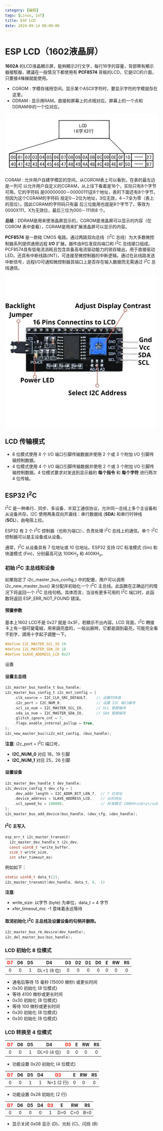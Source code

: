```yaml
---
category: [編程]
tags: [Linux, IoT]
title: ESP LCD
date: 2024-09-14 08:00:00
---
```

<style>
  table {
    width: 100%
    }
  td {
    vertical-align: center;
  }
  table.inputT{
    margin: 10px;
    width: auto;
    margin-left: auto;
    margin-right: auto;
    border: none;
  }
  input{
    text-align: center;
    padding: 0px 10px;
  }
  iframe{
    width: 100%;
    display: block;
    border-style:none;
  }
</style>

# ESP LCD（1602液晶屏）

**1602A** 的LCD液晶顯示屏，能夠顯示2行文字，每行16字的容量，背部帶有顯示器接駁器，建議在一般情況下都使用有 **PCF8574** 背板的LCD，它是I2C的介面，只要接4條線就能使用。

 - CGROM : 字模存储用空间。显示某个ASCII字符时，要显示字符的字模就存在这里。
 - DDRAM : 显示用RAM。直接和屏幕上的点相对应。屏幕上的一个点和DDRAM中的一个位对应。

![Alt lcd1602](../assets/img/esp/lcd1602.png)

CGRAM : 允许用户自建字模区的空间。从CGROM表上可以看到，在表的最左边是一列可 以允许用户自定义的CGRAM，从上往下看着是16个，实际只有8个字节可用。它的字符码 是00000000－00000111这8个地址，表的下面还有8个字节，但因为这个CGRAM的字符码 规定0－2位为地址，3位无效，4－7全为零（表上的高位）。因此CGRAM的字符码只有最 后三位能用也就是8个字节了。等效为0000X111，X为无效位，最后三位为000－111共8 个。

**总结**：DDRAM是用来使液晶屏显示的，CGROM是液晶屏可以显示的内容（在CGROM 表中查看），CGRAM是用来扩展液晶屏可以显示的内容。


**PCF8574** 是一款硅 CMOS 电路。通过两路双向总线（I<sup>2</sup>C 总线）为大多数微控制器系列提供通用远程 **I/O** 扩展。器件由8位准双向端口和 I<sup>2</sup>C 总线接口组成。PCF8574具有低电流消耗且包含具备高电流驱动能力的锁存输出，用于直接驱动LED。还具有中断线路(INT)，可连接至微控制器的中断逻辑。通过在此线路发送中断信号，远程I/O可通知微控制器其端口上是否存在输入数据而无需通过 I<sup>2</sup>C 总线通信。

![Alt lcd1602](../assets/img/esp/PCF8574.jpg)

## LCD 传输模式

 - 8 位模式使用 8 个 I/O 端口引脚传输数据并使用 2 个或 3 个附加 I/O 引脚传输控制数据。
 - 4 位模式使用 4 个 I/O 端口引脚传输数据并使用 2 个或 3 个附加 I/O 引脚传输控制数据。4 位模式要求对发送到显示器的 **每个指令** 和 **每个字符** 进行两次 4 位传输。


## ESP32 I<sup>2</sup>C

I<sup>2</sup>C 是一种串行、同步、多设备、半双工通信协议，允许同一总线上多个主设备和从设备共存。I2C 使用两条双向开漏线：串行数据线 (**SDA**) 和串行时钟线 (**SCL**)，由电阻上拉。

ESP32 有 2 个 I<sup>2</sup>C 控制器（也称为端口），负责处理 I<sup>2</sup>C 总线上的通信。单个 I<sup>2</sup>C 控制器可以是主设备或从设备。

通常，I<sup>2</sup>C 从设备具有 7 位地址或 10 位地址。ESP32 支持 I2C 标准模式 (Sm) 和快速模式 (Fm)，分别最高可达 100KH<sub>z</sub> 和 400KH<sub>z</sub>。

### 初始  I<sup>2</sup>C 主总线和设备

如果指定了 i2c_master_bus_config_t 中的配置，用户可以调用 i2c_new_master_bus() 来分配并初始化一个 I<sup>2</sup>C 主总线。此函数在正确运行的情况下将返回一个 I<sup>2</sup>C 总线句柄。具体而言，当没有更多可用的 I<sup>2</sup>C 端口时，此函数将返回 ESP_ERR_NOT_FOUND 错误。


#### 预置参数

基本上1602 LCD不是 0x27 就是 0x3F，若顯示不出內容。LCD 背面，I<sup>2</sup>C 轉接卡上有一個可變電組，用來調亮度的，一般出廠時，它都是調到最亮，可能完全看不到字，請用十字起子調整一下。

```c
#define I2C_MASTER_SCL_IO 19
#define I2C_MASTER_SDA_IO 18 
#define SLAVE_ADDRESS_LCD 0x27
```
设置
#### 设置主总线
```c
i2c_master_bus_handle_t bus_handle;
i2c_master_bus_config_t i2c_mst_config = {
    .clk_source = I2C_CLK_SRC_DEFAULT,    // 设置时钟源
    .i2c_port = I2C_NUM_0,                // 设置 I2C 端口编号
    .scl_io_num = I2C_MASTER_SCL_IO,      // SCL 管脚编号
    .sda_io_num = I2C_MASTER_SDA_IO,      // SDA 管脚编号
    .glitch_ignore_cnt = 7,
    .flags.enable_internal_pullup = true,
};
i2c_new_master_bus(&i2c_mst_config, &bus_handle);
```

**注意**: i2c_port = I<sup>2</sup>C 端口号，
  - **I2C_NUM_0** 对应 18，19 引脚
  - **I2C_NUM_1** 对应 25，26 引脚

#### 设置设备

```c
i2c_master_dev_handle_t dev_handle;
i2c_device_config_t dev_cfg = {
    .dev_addr_length = I2C_ADDR_BIT_LEN_7,  // 7 位地址
    .device_address = SLAVE_ADDRESS_LCD,    // 从机地址
    .scl_speed_hz = 100000,                 // 标准模式 100KH<sub>z</sub> 如上所述
};
i2c_master_bus_add_device(bus_handle, &dev_cfg, &dev_handle);
```

#### I<sup>2</sup>C 主写入

```c
esp_err_t i2c_master_transmit(
  i2c_master_dev_handle_t i2c_dev, 
  const uint8_t *write_buffer, 
  size_t write_size, 
  int xfer_timeout_ms)
```

例如如下：

```c
static uint8_t data_t[2];
i2c_master_transmit(dev_handle, data_t, 4, -1)
```

**注意**: 
  - write_size: 以字节 (byte) 为单位，data_t = 4 字节 
  - xfer_timeout_ms: -1 意味着永远等待


#### 取消初始化 I<sup>2</sup>C 主总线及设置设备的句柄并删除。

```c
i2c_master_bus_rm_device(dev_handle);
i2c_del_master_bus(bus_handle);
```

### LCD 初始化 8 位模式

|<font color="#FF1000">D7</font>|D6|D5|D4|D3|D2|D1|D0|E|RW|RS|
|:--:|:--:|:--:|:--:|:--:|:--:|:--:|:--:|:--:|:--:|:--:|
|0|0|1|DL=1 (8 位)|0|0|0|0|0|0|0|

 - 通电后等待 15 毫秒 (15000 微秒) 或更长时间
 - 0x30 初始化 (8 位模式)
 - 等待 4100 微秒或更长时间
 - 0x30 初始化 (8 位模式)
 - 等待 100 微秒或更长时间
 - 0x30 初始化 (8 位模式)
 - 0x30 初始化 (8 位模式)

### LCD 转换至 4 位模式

|<font color="#FF1000">D7</font>|D6|D5|D4|<font color="#FF1000">D3</font>|E|RW|RS|
|:--:|:--:|:--:|:--:|:--:|:--:|:--:|:--:|
|0|0|1|DL=0 (4 位)|0|0|0|0|

 - 功能设置 0x20 初始化 (4 位模式)

|<font color="#FF1000">D7</font>|D6|D5|D4|<font color="#FF1000">D3</font>|E|RW|RS|
|:--:|:--:|:--:|:--:|:--:|:--:|:--:|:--:|
|0|0|1|1|N=1 (2 行)|0|0|0|

 - 功能设置 0x28 初始化 (2 行)

|<font color="#FF1000">D7</font>|D6|D5|D4|<font color="#FF1000">D3</font>|E|RW|RS|
|:--:|:--:|:--:|:--:|:--:|:--:|:--:|:--:|
|0|0|0|0|1|D=0|C=0|B=0|

 - 显示关闭 0x08 显示 (D)、光标 (C)、闪烁 (B)
